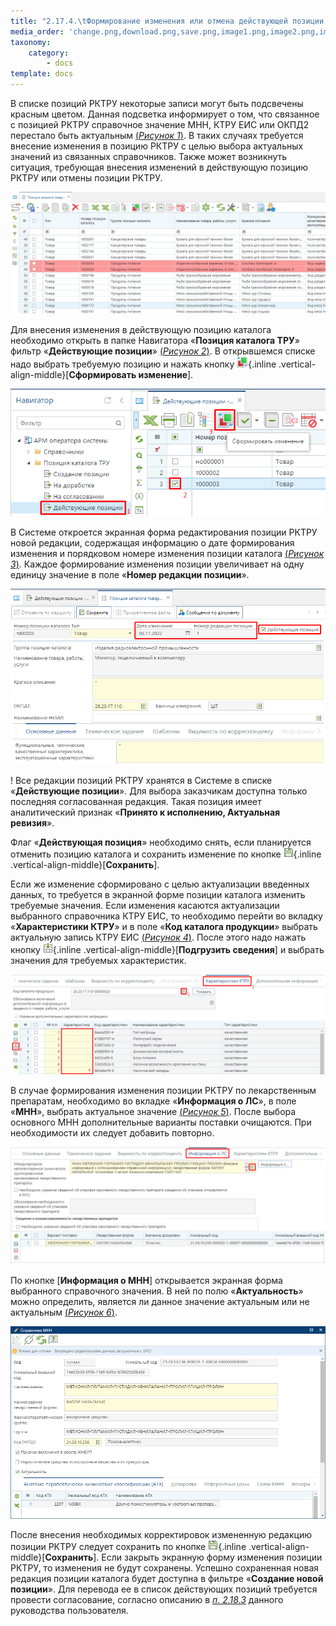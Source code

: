 ```yaml
---
title: "2.17.4.\tФормирование изменения или отмена действующей позиции каталога"
media_order: 'change.png,download.png,save.png,image1.png,image2.png,image3.png,image4.png,image5.png,image6.png'
taxonomy:
    category:
        - docs
template: docs
---
```


В списке позиций РКТРУ некоторые записи могут быть подсвечены красным цветом. Данная подсветка информирует о том, что связанное с позицией РКТРУ справочное значение МНН, КТРУ ЕИС или ОКПД2 перестало быть актуальным [(*Рисунок 1*)](#ris-01). В таких случаях требуется внесение изменения в позицию РКТРУ с целью выбора актуальных значений из связанных справочников. Также может возникнуть ситуация, требующая внесения изменений в действующую позицию РКТРУ или отмены позиции РКТРУ.

 ![Рисунок 1. Подсветка позиций, связанных с неактуальными данными](image1.png?id=ris-01)

Для внесения изменения в действующую позицию каталога необходимо открыть в папке Навигатора «**Позиция каталога ТРУ**» фильтр «**Действующие позиции**»  [(*Рисунок 2*)](#ris-02). В открывшемся списке надо выбрать требуемую позицию и нажать кнопку ![](change.png){.inline .vertical-align-middle}[**Сформировать изменение**].

 ![Рисунок 2. Кнопка формирования изменения](image2.png?id=ris-02)

В Системе откроется экранная форма редактирования позиции РКТРУ новой редакции, содержащая информацию о дате формирования изменения и порядковом номере изменения позиции каталога  [(*Рисунок 3*)](#ris-03). Каждое формирование изменения позиции увеличивает на одну единицу значение в поле «**Номер редакции позиции**».

 ![Рисунок 3. Изменение позиции каталога](image3.png?id=ris-03)

! Все редакции позиций РКТРУ хранятся в Системе в списке «**Действующие позиции**». Для выбора заказчикам доступна только последняя согласованная редакция. Такая позиция имеет аналитический признак «**Принято к исполнению, Актуальная ревизия**». 

Флаг «**Действующая позиция**» необходимо снять, если планируется отменить позицию каталога и сохранить изменение по кнопке ![](save.png){.inline .vertical-align-middle}[**Сохранить**].

Если же изменение сформировано с целью актуализации введенных данных, то требуется в экранной форме позиции каталога изменить требуемые значения. Если изменения касаются актуализации выбранного справочника КТРУ ЕИС, то необходимо перейти во вкладку «**Характеристики КТРУ**» и в поле «**Код каталога продукции**» выбрать актуальную запись КТРУ ЕИС  [(*Рисунок 4*)](#ris-04). После этого надо нажать кнопку ![](download.png){.inline .vertical-align-middle}[**Подгрузить сведения**] и выбрать значения для требуемых характеристик. 

 ![Рисунок 4. Выбор актуального значения КТРУ и его характеристик](image4.png?id=ris-04)

В случае формирования изменения позиции РКТРУ по лекарственным препаратам, необходимо во вкладке «**Информация о ЛС**», в поле «**МНН**», выбрать актуальное значение  [(*Рисунок 5*)](#ris-05). После выбора основного МНН дополнительные варианты поставки очищаются. При необходимости их следует добавить повторно.

 ![Рисунок 5. Обновление информации о ЛС](image5.png?id=ris-05)

По кнопке [**Информация о МНН**] открывается экранная форма выбранного справочного значения. В ней по полю «**Актуальность**» можно определить, является ли данное значение актуальным или не актуальным  [(*Рисунок 6*)](#ris-06).

 ![Рисунок 6. Информация об актуальности связанного справочного значения ](image6.png?id=ris-06)

После внесения необходимых корректировок измененную редакцию позиции РКТРУ следует сохранить по кнопке ![](save.png){.inline .vertical-align-middle}[**Сохранить**]. Если закрыть экранную форму изменения позиции РКТРУ, то изменения не будут сохранены. Успешно сохраненная новая редакция позиции каталога будет доступна в фильтре «**Создание новой позиции**». Для перевода ее в список действующих позиций требуется провести согласование, согласно описанию в *[п. 2.18.3](/complex-operations/regionalnyi-katalog-tovarov-rabot-uslug/soglasovanie-pozicii-kataloga)* данного руководства пользователя.